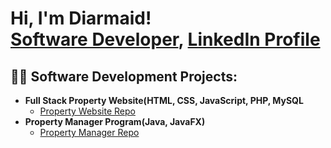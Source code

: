 <h1>Hi, I'm Diarmaid! <br/><a href="https://github.com/Diarmaid-H">Software Developer</a>, <a href="https://www.linkedin.com/in/diarmaid-hughes-a9ab9a169/">LinkedIn Profile</a>

<h2>👨‍💻 Software Development Projects:</h2>

- <b>Full Stack Property Website(HTML, CSS, JavaScript, PHP, MySQL</b>
  - [Property Website Repo](https://github.com/Diarmaid-H/Full-Stack-Property-Website)
- <b>Property Manager Program(Java, JavaFX)</b>
  - [Property Manager Repo](https://github.com/Diarmaid-H/Property-Manager-Program)

